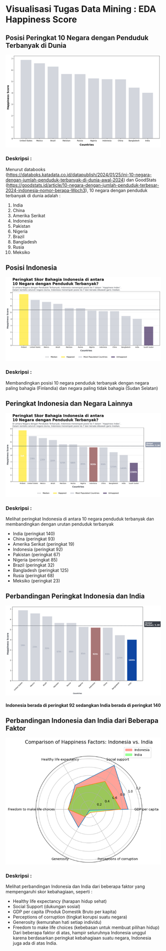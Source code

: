 # Visualisasi Tugas Data Mining : EDA Happiness Score 

## Posisi Peringkat 10 Negara dengan Penduduk Terbanyak di Dunia
<img src='https://github.com/jasminelintang/Tugas-Data-Mining-EDA-Finding-Happiness/blob/228faef1fb2462a5f7c7decd63e0eebcee2e2f87/MostPopulatedCountry.png'>

### Deskripsi :
Menurut databooks (https://databoks.katadata.co.id/datapublish/2024/01/25/ini-10-negara-dengan-jumlah-penduduk-terbanyak-di-dunia-awal-2024) dan GoodStats (https://goodstats.id/article/10-negara-dengan-jumlah-penduduk-terbesar-2024-indonesia-nomor-berapa-Wpch3), 10 negara dengan penduduk terbanyak di dunia adalah :
1. India
2. China
3. Amerika Serikat
4. Indonesia
5. Pakistan
6. Nigeria
7. Brazil
8. Bangladesh
9. Rusia
10. Meksiko

## Posisi Indonesia
<img src='https://github.com/jasminelintang/Tugas-Data-Mining-EDA-Finding-Happiness/blob/186e8997491585b114035da875a0f1e549b9bd73/PosisiNegara.png'>

### Deskripsi :
Membandingkan posisi 10 negara penduduk terbanyak dengan negara paling bahagia (Finlandia) dan negara paling tidak bahagia (Sudan Selatan)

## Peringkat Indonesia dan Negara Lainnya
<img src='https://github.com/jasminelintang/Tugas-Data-Mining-EDA-Finding-Happiness/blob/aa4fe5356e88fc4296b71c0d834f0ba8b092755e/PeringkatSkorBahagia.png'>

### Deskripsi :
Melihat peringkat Indonesia di antara 10 negara penduduk terbanyak dan membandingkan dengan urutan penduduk terbanyak
- India (peringkat 140)
- China (peringkat 93)
- Amerika Serikat (peringkat 19)
- Indonesia (peringkat 92)
- Pakistan (peringkat 67)
- Nigeria (peringkat 85)
- Brazil (peringkat 32)
- Bangladesh (peringkat 125)
- Rusia (peringkat 68)
- Meksiko (peringkat 23)

## Perbandingan Peringkat Indonesia dan India
<img src='https://github.com/jasminelintang/Tugas-Data-Mining-EDA-Finding-Happiness/blob/6bd536df46a766d49e00f41d79d2d51115ba45b3/CompareRankIndoIndia.png'>

#### Indonesia berada di peringkat 92 sedangkan India berada di peringkat 140

## Perbandingan Indonesia dan India dari Beberapa Faktor
<img src='https://github.com/jasminelintang/Tugas-Data-Mining-EDA-Finding-Happiness/blob/9f9a84302147503b9813c7595ff4277827225263/CompareFactorIndoIndia.png'>

### Deskripsi :
Melihat perbandingan Indonesia dan India dari beberapa faktor yang mempengaruhi skor kebahagiaan, seperti :
- Healthy life expectancy (harapan hidup sehat)
- Social Support (dukungan sosial)
- GDP per capita (Produk Domestik Bruto per kapita)
- Perceptions of corruption (tingkat korupsi suatu negara)
- Generosity (kemurahan hati setiap individu)
- Freedom to make life choices (kebebasan untuk membuat pilihan hidup)
Dari beberapa faktor di atas, hampir seluruhnya Indonesia unggul karena berdasarkan peringkat kebahagiaan suatu negara, Indonesia juga ada di atas India.
